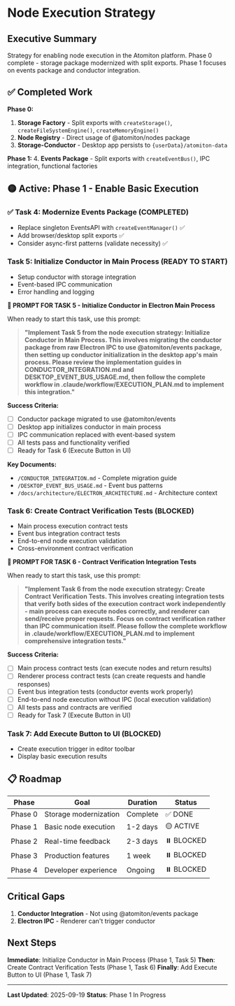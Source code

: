 # Node Execution Strategy

## Executive Summary

Strategy for enabling node execution in the Atomiton platform. Phase 0 complete - storage package modernized with split exports. Phase 1 focuses on events package and conductor integration.

## ✅ Completed Work

**Phase 0:**

1. **Storage Factory** - Split exports with `createStorage()`, `createFileSystemEngine()`, `createMemoryEngine()`
2. **Node Registry** - Direct usage of @atomiton/nodes package
3. **Storage-Conductor** - Desktop app persists to `{userData}/atomiton-data`

**Phase 1:** 4. **Events Package** - Split exports with `createEventBus()`, IPC integration, functional factories

## 🟡 Active: Phase 1 - Enable Basic Execution

### ✅ Task 4: Modernize Events Package (COMPLETED)

- Replace singleton EventsAPI with `createEventManager()` ✅
- Add browser/desktop split exports ✅
- Consider async-first patterns (validate necessity) ✅

### Task 5: Initialize Conductor in Main Process (READY TO START)

- Setup conductor with storage integration
- Event-based IPC communication
- Error handling and logging

**🚀 PROMPT FOR TASK 5 - Initialize Conductor in Electron Main Process**

When ready to start this task, use this prompt:

> **"Implement Task 5 from the node execution strategy: Initialize Conductor in Main Process. This involves migrating the conductor package from raw Electron IPC to use @atomiton/events package, then setting up conductor initialization in the desktop app's main process. Please review the implementation guides in CONDUCTOR_INTEGRATION.md and DESKTOP_EVENT_BUS_USAGE.md, then follow the complete workflow in .claude/workflow/EXECUTION_PLAN.md to implement this integration."**

**Success Criteria:**

- [ ] Conductor package migrated to use @atomiton/events
- [ ] Desktop app initializes conductor in main process
- [ ] IPC communication replaced with event-based system
- [ ] All tests pass and functionality verified
- [ ] Ready for Task 6 (Execute Button in UI)

**Key Documents:**

- `/CONDUCTOR_INTEGRATION.md` - Complete migration guide
- `/DESKTOP_EVENT_BUS_USAGE.md` - Event bus patterns
- `/docs/architecture/ELECTRON_ARCHITECTURE.md` - Architecture context

### Task 6: Create Contract Verification Tests (BLOCKED)

- Main process execution contract tests
- Event bus integration contract tests
- End-to-end node execution validation
- Cross-environment contract verification

**🚀 PROMPT FOR TASK 6 - Contract Verification Integration Tests**

When ready to start this task, use this prompt:

> **"Implement Task 6 from the node execution strategy: Create Contract Verification Tests. This involves creating integration tests that verify both sides of the execution contract work independently - main process can execute nodes correctly, and renderer can send/receive proper requests. Focus on contract verification rather than IPC communication itself. Please follow the complete workflow in .claude/workflow/EXECUTION_PLAN.md to implement comprehensive integration tests."**

**Success Criteria:**

- [ ] Main process contract tests (can execute nodes and return results)
- [ ] Renderer process contract tests (can create requests and handle responses)
- [ ] Event bus integration tests (conductor events work properly)
- [ ] End-to-end node execution without IPC (local execution validation)
- [ ] All tests pass and contracts are verified
- [ ] Ready for Task 7 (Execute Button in UI)

### Task 7: Add Execute Button to UI (BLOCKED)

- Create execution trigger in editor toolbar
- Display basic execution results

## 📋 Roadmap

| Phase   | Goal                  | Duration | Status     |
| ------- | --------------------- | -------- | ---------- |
| Phase 0 | Storage modernization | Complete | ✅ DONE    |
| Phase 1 | Basic node execution  | 1-2 days | 🟡 ACTIVE  |
| Phase 2 | Real-time feedback    | 2-3 days | ⏸️ BLOCKED |
| Phase 3 | Production features   | 1 week   | ⏸️ BLOCKED |
| Phase 4 | Developer experience  | Ongoing  | ⏸️ BLOCKED |

## Critical Gaps

1. **Conductor Integration** - Not using @atomiton/events package
2. **Electron IPC** - Renderer can't trigger conductor

## Next Steps

**Immediate**: Initialize Conductor in Main Process (Phase 1, Task 5)
**Then**: Create Contract Verification Tests (Phase 1, Task 6)
**Finally**: Add Execute Button to UI (Phase 1, Task 7)

---

**Last Updated**: 2025-09-19
**Status**: Phase 1 In Progress
